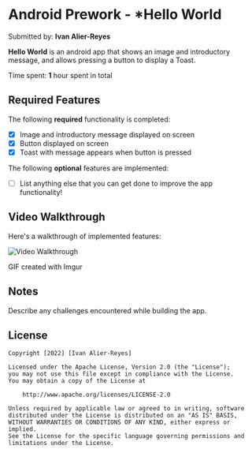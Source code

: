 # Android Prework - *Hello World

Submitted by: **Ivan Alier-Reyes**

**Hello World** is an android app that shows an image and introductory message, and allows pressing a button to display a Toast. 

Time spent: **1** hour spent in total

## Required Features

The following **required** functionality is completed:

* [x] Image and introductory message displayed on screen
* [x] Button displayed on screen
* [x] Toast with message appears when button is pressed 

The following **optional** features are implemented:

* [ ] List anything else that you can get done to improve the app functionality!

## Video Walkthrough

Here's a walkthrough of implemented features:

<img src='[https://i.imgur.com/3d9YAxu_lq.mp4](https://i.imgur.com/3d9YAxu.gif)' title='Video Walkthrough' width='' alt='Video Walkthrough' />

<!-- Replace this with whatever GIF tool you used! -->
GIF created with Imgur  

## Notes

Describe any challenges encountered while building the app.

## License

    Copyright [2022] [Ivan Alier-Reyes]

    Licensed under the Apache License, Version 2.0 (the "License");
    you may not use this file except in compliance with the License.
    You may obtain a copy of the License at

        http://www.apache.org/licenses/LICENSE-2.0

    Unless required by applicable law or agreed to in writing, software
    distributed under the License is distributed on an "AS IS" BASIS,
    WITHOUT WARRANTIES OR CONDITIONS OF ANY KIND, either express or implied.
    See the License for the specific language governing permissions and
    limitations under the License.
